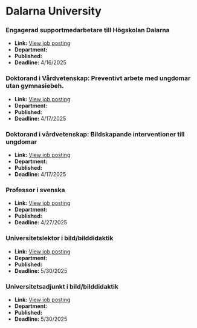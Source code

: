 # Dalarna University

### Engagerad supportmedarbetare till Högskolan Dalarna
- **Link:** [View job posting](https://www.du.se/en/about-du/career-opportunities/vacant-positions/vacant-position/?job=2548)
- **Department:** 
- **Published:** 
- **Deadline:** 4/16/2025

### Doktorand i Vårdvetenskap: Preventivt arbete med ungdomar utan gymnasiebeh.
- **Link:** [View job posting](https://www.du.se/en/about-du/career-opportunities/vacant-positions/vacant-position/?job=2544)
- **Department:** 
- **Published:** 
- **Deadline:** 4/17/2025

### Doktorand i vårdvetenskap:  Bildskapande interventioner till ungdomar
- **Link:** [View job posting](https://www.du.se/en/about-du/career-opportunities/vacant-positions/vacant-position/?job=2545)
- **Department:** 
- **Published:** 
- **Deadline:** 4/17/2025

### Professor i svenska
- **Link:** [View job posting](https://www.du.se/en/about-du/career-opportunities/vacant-positions/vacant-position/?job=2521)
- **Department:** 
- **Published:** 
- **Deadline:** 4/27/2025

### Universitetslektor i bild/bilddidaktik
- **Link:** [View job posting](https://www.du.se/en/about-du/career-opportunities/vacant-positions/vacant-position/?job=2538)
- **Department:** 
- **Published:** 
- **Deadline:** 5/30/2025

### Universitetsadjunkt i bild/bilddidaktik
- **Link:** [View job posting](https://www.du.se/en/about-du/career-opportunities/vacant-positions/vacant-position/?job=2539)
- **Department:** 
- **Published:** 
- **Deadline:** 5/30/2025

